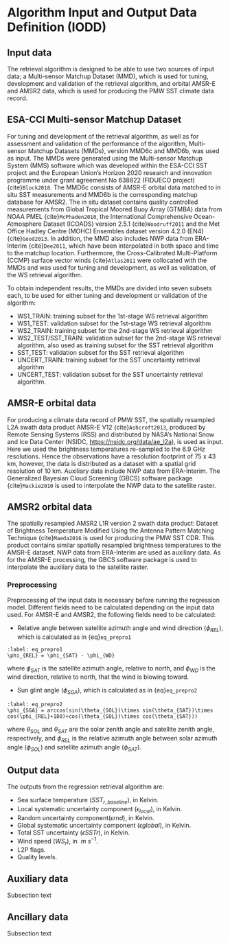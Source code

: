 # Algorithm Input and Output Data Definition (IODD)


## Input data

The retrieval algorithm is designed to be able to use two sources of input data; a Multi-sensor Matchup Dataset (MMD), which is used for tuning, development and validation of the retrieval algorithm, and orbital AMSR-E and AMSR2 data, which is used for producing the PMW SST climate data record.

## ESA-CCI Multi-sensor Matchup Dataset
For tuning and development of the retrieval algorithm, as well as for assessment and validation of the performance of the algorithm, Multi-sensor Matchup Datasets (MMDs), version MMD6c and MMD6b, was used as input. The MMDs were generated using the Multi-sensor Matchup System (MMS) software which was developed within the ESA-CCI SST project and the European Union’s Horizon 2020 research and innovation programme under grant agreement No 638822 (FIDUECO project) {cite}`Block2018`. The MMD6c consists of AMSR-E orbital data matched to in situ SST measurements and MMD6b is the corresponding matchup database for AMSR2. The in situ dataset contains quality controlled measurements from Global Tropical Moored Buoy Array (GTMBA) data from NOAA PMEL {cite}`McPhaden2010`, the International Comprehensive Ocean-Atmosphere Dataset (ICOADS) version 2.5.1 {cite}`Woodruff2011` and the Met Office Hadley Centre (MOHC) Ensembles dataset version 4.2.0 (EN4) {cite}`Good2013`. In addition, the MMD also includes NWP data from ERA-Interim {cite}`Dee2011`, which have been interpolated in both space and time to the matchup location. Furthermore, the Cross-Calibrated Multi-Platform (CCMP) surface vector winds {cite}`Atlas2011` were collocated with the MMDs and was used for tuning and development, as well as validation, of the WS retrieval algorithm.

To obtain independent results, the MMDs are divided into seven subsets each, to be used for either tuning and development or validation of the algorithm:
- WS1_TRAIN: training subset for the 1st-stage WS retrieval algorithm
- WS1_TEST: validation subset for the 1st-stage WS retrieval algorithm
- WS2_TRAIN: training subset for the 2nd-stage WS retrieval algorithm
- WS2_TEST/SST_TRAIN: validation subset for the 2nd-stage WS retrieval algorithm, also used as training subset for the SST retrieval algorithm
- SST_TEST: validation subset for the SST retrieval algorithm
- UNCERT_TRAIN: training subset for the SST uncertainty retrieval algorithm
- UNCERT_TEST: validation subset for the SST uncertainty retrieval algorithm.

## AMSR-E orbital data
For producing a climate data record of PMW SST, the spatially resampled L2A swath data product AMSR-E V12 {cite}`Ashcroft2013`, produced by Remote Sensing Systems (RSS) and distributed by NASA’s National Snow and Ice Data Center (NSIDC, https://nsidc.org/data/ae_l2a), is used as input. Here we used the brightness temperatures re-sampled to the 6.9 GHz resolutions. Hence the observations have a resolution footprint of 75 x 43 km, however, the data is distributed as a dataset with a spatial grid resolution of 10 km. Auxiliary data include NWP data from ERA-Interim. The Generalized Bayesian Cloud Screening (GBCS) software package {cite}`Mackie2010` is used to interpolate the NWP data to the satellite raster.

## AMSR2 orbital data
The spatially resampled AMSR2 L1R version 2 swath data product: Dataset of Brightness Temperature Modified Using the Antenna Pattern Matching Technique {cite}`Maeda2016` is used for producing the PMW SST CDR. This product contains similar spatially resampled brightness temperatures to the AMSR-E dataset. NWP data from ERA-Interim are used as auxiliary data. As for the AMSR-E processing, the GBCS software package is used to interpolate the auxiliary data to the satellite raster.

### Preprocessing
Preprocessing of the input data is necessary before running the regression model. Different fields need to be calculated depending on the input data used. For AMSR-E and AMSR2, the following fields need to be calculated:
- Relative angle between satellite azimuth angle and wind direction ($\phi_{REL}$), which is calculated as in {eq}`eq_prepro1`

```{math}
:label: eq_prepro1
\phi_{REL} = \phi_{SAT} - \phi_{WD}
```
where $\phi_{SAT}$ is the satellite azimuth angle, relative to north, and $\phi_{WD}$ is the wind direction, relative to north, that the wind is blowing toward.

- Sun glint angle ($\phi_{SGA}$), which is calculated as in {eq}`eq_prepro2`

```{math}
:label: eq_prepro2
\phi_{SGA} = arccos(sin(\theta_{SOL})\times sin(\theta_{SAT})\times cos(\phi_{REL}+180)+cos(\theta_{SOL})\times cos(\theta_{SAT}))
```
where $\theta_{SOL}$ and $\theta_{SAT}$ are the solar zenith angle and satellite zenith angle, respectively, and $\phi_{REL}$ is the relative azimuth angle between solar azimuth angle ($\phi_{SOL}$) and satellite azimuth angle ($\phi_{SAT}$).

## Output data

The outputs from the regression retrieval algorithm are:
- Sea surface temperature ($SST_{r,baseline}$), in Kelvin.
- Local systematic uncertainty component ($\epsilon_{local}$), in Kelvin.
- Random uncertainty component($\epsilon{rnd}$), in Kelvin.
- Global systematic uncertainty component ($\epsilon{global}$), in Kelvin.
- Total SST uncertainty ($\epsilon{SSTr}$), in Kelvin.
- Wind speed ($WS_{r}$), in $~m~s^{-1}$.
- L2P flags.
- Quality levels.

## Auxiliary data

Subsection text

## Ancillary data

Subsection text
